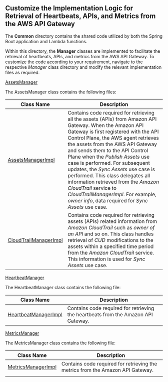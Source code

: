 ## Customize the Implementation Logic for Retrieval of Heartbeats, APIs, and Metrics from the AWS API Gateway

The **Common** directory contains the shared code utilized by both the Spring Boot application and Lambda functions.

Within this directory, the **Manager** classes are implemented to facilitate the retrieval of heartbeats, APIs, and metrics from the AWS API Gateway. To customize the code according to your requirement, navigate to the respective *Manager* class directory and modify the relevant implementation files as required.

[AssetsManager](../common/modules/assets-handler/src/main/java/com/softwareag/controlplane/agentaws/assets/manager/impl)

The AssetsManager class contains the following files:

| Class Name | Description                                                       |
|-------------|-------------------------------------------------------------------|
| [AssetsManagerImpl](../common/modules/assets-handler/src/main/java/com/softwareag/controlplane/agentaws/assets/manager/impl/AssetsManagerImpl.java) | Contains code required for retrieving all the assets (APIs) from Amazon API Gateway. When the Amazon API Gateway is first registered with the API Control Plane, the AWS agent retrieves the assets from the AWS API Gateway and sends them to the API Control Plane when the *Publish Assets* use case is performed. For subsequent updates, the *Sync Assets* use case is performed. This class delegates all information retrieved from the *Amazon CloudTrail* service to *CloudTrailManagerImpl*. For example, *owner info*, data required for *Sync Assets* use case.|
| [CloudTrailManagerImpl](../common/modules/assets-handler/src/main/java/com/softwareag/controlplane/agentaws/assets/manager/impl/CloudTrailManagerImpl.java) | Contains code required for retrieving assets (APIs) related information from *Amazon CloudTrail* such as *owner of an API* and so on. This class handles retrieval of *CUD* modifications to the assets within a specified time period from the *Amazon CloudTrail* service. This information is used for *Sync Assets* use case.|

[HeartbeatManager](../common/modules/heartbeat-handler/src/main/java/com/softwareag/controlplane/agentaws/heartbeat/manager/impl)

The HeartbeatManager class contains the following file:

| Class Name | Description                                                       |
|-------------|-------------------------------------------------------------------|
| [HeartbeatManagerImpl](../common/modules/heartbeat-handler/src/main/java/com/softwareag/controlplane/agentaws/heartbeat/manager/impl/HeartbeatManagerImpl.java) | Contains code required for retrieving the heartbeats from the Amazon API Gateway.|

[MetricsManager](../common/modules/metrics-handler/src/main/java/com/softwareag/controlplane/agentaws/metrics/manager/impl)

The MetricsManager class contains the following file:

| Class Name | Description                                                       |
|-------------|-------------------------------------------------------------------|
| [MetricsManagerImpl](../common/modules/metrics-handler/src/main/java/com/softwareag/controlplane/agentaws/metrics/manager/impl/MetricsManagerImpl.java) | Contains code required for retrieving the metrics from the Amazon API Gateway.|
| |
